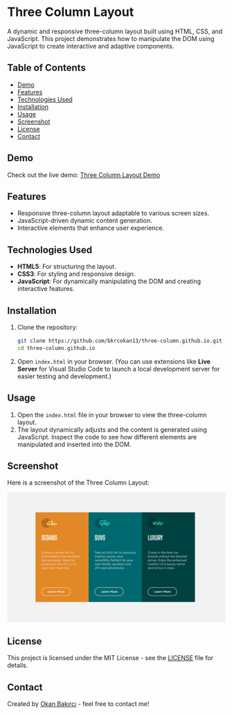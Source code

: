 # Three Column Layout

A dynamic and responsive three-column layout built using HTML, CSS, and JavaScript. This project demonstrates how to manipulate the DOM using JavaScript to create interactive and adaptive components.

## Table of Contents
- [Demo](#demo)
- [Features](#features)
- [Technologies Used](#technologies-used)
- [Installation](#installation)
- [Usage](#usage)
- [Screenshot](#screenshot)
- [License](#license)
- [Contact](#contact)

## Demo

Check out the live demo: [Three Column Layout Demo](https://bkrcokan13.github.io/three-column.github.io/)

## Features

- Responsive three-column layout adaptable to various screen sizes.
- JavaScript-driven dynamic content generation.
- Interactive elements that enhance user experience.

## Technologies Used

- **HTML5**: For structuring the layout.
- **CSS3**: For styling and responsive design.
- **JavaScript**: For dynamically manipulating the DOM and creating interactive features.

## Installation

1. Clone the repository:

    ```bash
    git clone https://github.com/bkrcokan13/three-column.github.io.git
    cd three-column.github.io
    ```

2. Open `index.html` in your browser. (You can use extensions like **Live Server** for Visual Studio Code to launch a local development server for easier testing and development.)

## Usage

1. Open the `index.html` file in your browser to view the three-column layout.
2. The layout dynamically adjusts and the content is generated using JavaScript. Inspect the code to see how different elements are manipulated and inserted into the DOM.

## Screenshot

Here is a screenshot of the Three Column Layout:

![Three Column Layout Screenshot](screenshot.png)

## License

This project is licensed under the MIT License - see the [LICENSE](LICENSE) file for details.

## Contact

Created by [Okan Bakırcı](https://github.com/bkrcokan13) - feel free to contact me!
